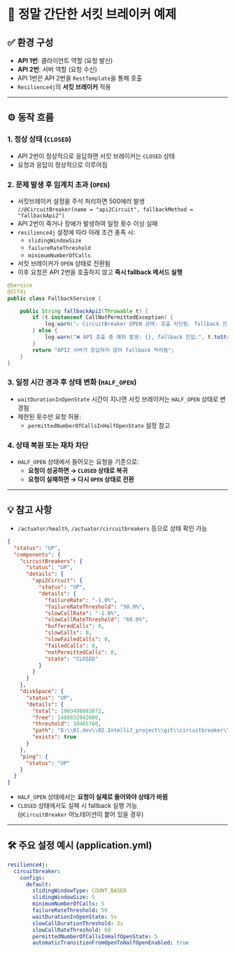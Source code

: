 # 🧪 정말 간단한 서킷 브레이커 예제

## ✅ 환경 구성

- **API 1번**: 클라이언트 역할 (요청 발신)
- **API 2번**: 서버 역할 (요청 수신)
- API 1번은 API 2번을 `RestTemplate`을 통해 호출
- `Resilience4j`의 **서킷 브레이커** 적용

---

## ⚙️ 동작 흐름

### 1. 정상 상태 (`CLOSED`)
- API 2번이 정상적으로 응답하면 서킷 브레이커는 `CLOSED` 상태
- 요청과 응답이 정상적으로 이루어짐

### 2. 문제 발생 후 임계치 초과 (`OPEN`)
- 서킷브레이커 설정을 주석 처리하면 500에러 발생  
  `//@CircuitBreaker(name = "api2Circuit", fallbackMethod = "fallbackApi2")`
- API 2번이 죽거나 장애가 발생하여 일정 횟수 이상 실패
- `resilience4j` 설정에 따라 아래 조건 충족 시:
  - `slidingWindowSize`
  - `failureRateThreshold`
  - `minimumNumberOfCalls`
- 서킷 브레이커가 `OPEN` 상태로 전환됨
- 이후 요청은 API 2번을 호출하지 않고 **즉시 fallback 메서드 실행**

```java
@Service
@Slf4j
public class FallbackService {

    public String fallbackApi2(Throwable t) {
        if (t instanceof CallNotPermittedException) {
            log.warn("⚠️ CircuitBreaker OPEN 상태: 호출 차단됨. fallback 진입.");
        } else {
            log.warn("❌ API 호출 중 예외 발생: {}, fallback 진입.", t.toString());
        }
        return "API2 서버가 응답하지 않아 fallback 처리됨";
    }
}
```

### 3. 일정 시간 경과 후 상태 변화 (`HALF_OPEN`)
- `waitDurationInOpenState` 시간이 지나면 서킷 브레이커는 `HALF_OPEN` 상태로 변경됨
- 제한된 횟수만 요청 허용:
  - `permittedNumberOfCallsInHalfOpenState` 설정 참고

### 4. 상태 복원 또는 재차 차단
- `HALF_OPEN` 상태에서 들어오는 요청을 기준으로:
  - **요청이 성공하면 → `CLOSED` 상태로 복귀**
  - **요청이 실패하면 → 다시 `OPEN` 상태로 전환**

---

## 💡 참고 사항

- `/actuator/health`, `/actuator/circuitbreakers` 등으로 상태 확인 가능

```json
{
  "status": "UP",
  "components": {
    "circuitBreakers": {
      "status": "UP",
      "details": {
        "api2Circuit": {
          "status": "UP",
          "details": {
            "failureRate": "-1.0%",
            "failureRateThreshold": "50.0%",
            "slowCallRate": "-1.0%",
            "slowCallRateThreshold": "60.0%",
            "bufferedCalls": 0,
            "slowCalls": 0,
            "slowFailedCalls": 0,
            "failedCalls": 0,
            "notPermittedCalls": 0,
            "state": "CLOSED"
          }
        }
      }
    },
    "diskSpace": {
      "status": "UP",
      "details": {
        "total": 1903498883072,
        "free": 1488832942080,
        "threshold": 10485760,
        "path": "D:\\01.dev\\02.IntelliJ_project\\git\\circuitbreaker\\.",
        "exists": true
      }
    },
    "ping": {
      "status": "UP"
    }
  }
}
```

- `HALF_OPEN` 상태에서는 **요청이 실제로 들어와야 상태가 바뀜**
- `CLOSED` 상태에서도 실패 시 fallback 실행 가능  
  (`@CircuitBreaker` 어노테이션이 붙어 있을 경우)

---

## 🛠️ 주요 설정 예시 (application.yml)

```yaml
resilience4j:
  circuitbreaker:
    configs:
      default:
        slidingWindowType: COUNT_BASED
        slidingWindowSize: 5
        minimumNumberOfCalls: 5
        failureRateThreshold: 50
        waitDurationInOpenState: 5s
        slowCallDurationThreshold: 3s
        slowCallRateThreshold: 60
        permittedNumberOfCallsInHalfOpenState: 5
        automaticTransitionFromOpenToHalfOpenEnabled: true
```
